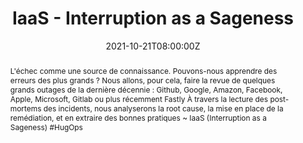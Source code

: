 ---
title: IaaS - Interruption as a Sageness

event: Cloud Est 2021
event_url: http://cloudest-event.fr/

location: Online

summary: Le Legacy, le pire des soucis...
abstract: "L'échec comme une source de connaissance. Pouvons-nous apprendre des erreurs des plus grands ?
Nous allons, pour cela, faire la revue de quelques grands outages de la dernière décennie : Github, Google, Amazon, Facebook, Apple, Microsoft, Gitlab ou plus récemment Fastly À travers la lecture des post-mortems des incidents, nous analyserons la root cause, la mise en place de la remédiation, et en extraire des bonnes pratiques

~ IaaS (Interruption as a Sageness) #HugOps"

date: "2021-10-21T08:00:00Z"
date_end: "2021-10-22T18:00:00Z"
all_day: false

publishDate: "2021-09-18T00:00:00Z"

authors: [David Aparicio]
tags: [SRE]

featured: false

image:
  caption: 'Image credit: [**Cloud Est 2021**](http://cloudest-event.fr/)'
  focal_point: Right

links:
url_code: ""
url_pdf: ""
url_slides: ""
url_video: ""

slides: ""
projects: []
---